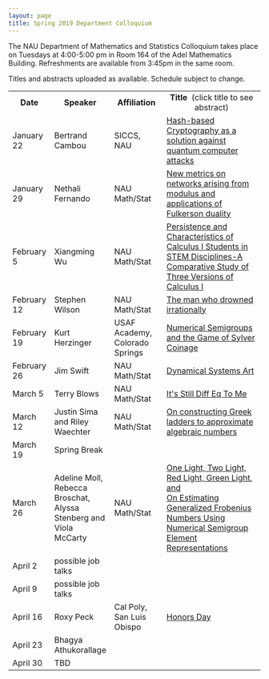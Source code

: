 ```yaml
---
layout: page
title: Spring 2019 Department Colloquium
---
```


The NAU Department of Mathematics and Statistics Colloquium takes place on Tuesdays at 4:00-5:00 pm in Room 164 of the Adel Mathematics Building. Refreshments are available from 3:45pm in the same room.

Titles and abstracts uploaded as available.  Schedule subject to change.

<table width="100%" align="center">
<tbody>
<tr>
<td width="15%">
<center>
  <b>Date</b>
</center></td>

<td width="20%">
<center>
  <b>Speaker</b>
</center></td>

<td>
<center>
  <b>Affiliation</b>
</center></td>

<td>
<center>
  <b>Title&nbsp;</b> (click title to see abstract)
</center></td>
</tr>

<tr>
<td>January 22</td>
<td>Bertrand Cambou</td>
<td>SICCS, NAU</td>
<td><a href="{{ site.baseurl }}/colloquium_files/ColloquiumFlyer_190122.pdf">Hash-based Cryptography as a solution against quantum computer attacks</a></td>
</tr>

<tr>
<td>January 29</td>
<td>Nethali Fernando</td>
<td>NAU Math/Stat</td>
<td><a href="{{ site.baseurl }}/colloquium_files/ColloquiumFlyer_190129.pdf">New metrics on networks arising from modulus and applications of Fulkerson duality</a></td>
</tr>

<tr>
  <td>February 5</td>
<td>Xiangming Wu</td>
<td>NAU Math/Stat</td>
<td><a href="{{ site.baseurl }}/colloquium_files/ColloquiumFlyer_190205.pdf">Persistence and Characteristics of Calculus I Students in STEM Disciplines-A Comparative Study of Three Versions of Calculus I</a></td>
</tr>

<tr>
<td>February 12</td>
<td>Stephen Wilson</td>
<td>NAU Math/Stat</td>
<td><a href="{{ site.baseurl }}/colloquium_files/ColloquiumFlyer_190212.pdf">The man who drowned irrationally</a></td>
</tr>

<tr>
<td>February 19</td>
<td>Kurt Herzinger</td>
<td>USAF Academy, Colorado Springs</td>
<td><a href="{{ site.baseurl }}/colloquium_files/ColloquiumFlyer_190219.pdf">Numerical Semigroups and the Game of Sylver Coinage</a></td>
</tr>

<tr>
<td>February 26</td>
<td>Jim Swift</td>
<td>NAU Math/Stat</td>
<td><a href="{{ site.baseurl }}/colloquium_files/ColloquiumFlyer_190226.pdf">Dynamical Systems Art
</a></td>
</tr>

<tr>
<td>March 5</td>
<td>Terry Blows</td>
<td>NAU Math/Stat</td>
<td><a href="{{ site.baseurl }}/colloquium_files/ColloquiumFlyer_190305.pdf">It's Still Diff Eq To Me
</a></td>
</tr>

<tr>
<td>March 12</td>
<td>Justin Sima and Riley Waechter</td>
<td>NAU Math/Stat</td>
<td><a href="{{ site.baseurl }}/colloquium_files/ColloquiumFlyer_190312.pdf">On constructing Greek ladders to approximate algebraic numbers</a></td>
</tr>

<tr>
<td>March 19</td>
<td>Spring Break</td>
<td></td>
<td><a href="{{ site.baseurl }}/colloquium_files/ColloquiumFlyer_190319.pdf"></a></td>
</tr>

<tr>
<td>March 26</td>
<td>Adeline Moll, Rebecca Broschat, Alyssa Stenberg and Viola McCarty</td>
<td>NAU Math/Stat</td>
<td><a href="{{ site.baseurl }}/colloquium_files/ColloquiumFlyer_190326.pdf">One Light, Two Light, Red Light, Green Light, <br>and<br>On Estimating Generalized Frobenius Numbers Using Numerical Semigroup Element Representations
</a></td>
</tr>

<tr>
<td>April 2</td>
<td>possible job talks</td>
<td></td>
<td><a href="{{ site.baseurl }}/colloquium_files/ColloquiumFlyer_190402.pdf">
</a></td>
</tr>

<tr>
<td>April 9</td>
<td>possible job talks</td>
<td></td>
<td><a href="{{ site.baseurl }}/colloquium_files/ColloquiumFlyer_190409.pdf">
</a></td>
</tr>

<tr>
<td>April 16</td>
<td>Roxy Peck</td>
<td>Cal Poly, San Luis Obispo</td>
<td><a href="{{ site.baseurl }}/colloquium_files/ColloquiumFlyer_190416.pdf">Honors Day
</a></td>
</tr>

<tr>
<td>April 23</td>
<td>Bhagya Athukorallage</td>
<td></td>
<td><a href="{{ site.baseurl }}/colloquium_files/ColloquiumFlyer_190423.pdf">
</a></td>
</tr>

<tr>
<td>April 30</td>
<td>TBD</td>
<td></td>
<td><a href="{{ site.baseurl }}/colloquium_files/ColloquiumFlyer_190430.pdf">
</a></td>
</tr>

</tbody>
</table>
